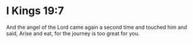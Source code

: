 # I Kings 19:7

And the angel of the Lord came again a second time and touched him and said, Arise and eat, for the journey is too great for you.
